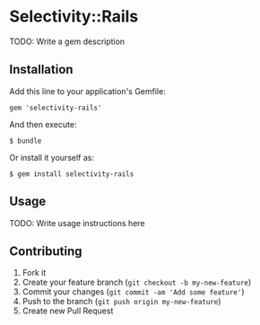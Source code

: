 # Selectivity::Rails

TODO: Write a gem description

## Installation

Add this line to your application's Gemfile:

    gem 'selectivity-rails'

And then execute:

    $ bundle

Or install it yourself as:

    $ gem install selectivity-rails

## Usage

TODO: Write usage instructions here

## Contributing

1. Fork it
2. Create your feature branch (`git checkout -b my-new-feature`)
3. Commit your changes (`git commit -am 'Add some feature'`)
4. Push to the branch (`git push origin my-new-feature`)
5. Create new Pull Request
